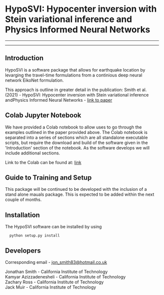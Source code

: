 
# HypoSVI: Hypocenter inversion with Stein variational inference and Physics Informed Neural Networks
---


***
## Introduction

HypoSVI is a software package that allows for earthquake location by levarging the travel-time formulations from a continious deep neural network EikoNet formulation. 

This approach is outline in greater detail in the publication:
Smith et al. (2021) - HypoSVI: Hypocenter inversion with Stein variational inference andPhysics Informed Neural Networks - [link to paper](https://arxiv.org/abs/2101.03271)

## Colab Jupyter Notebook
We have provided a Colab notebook to allow uses to go through the examples outlined in the paper provided above. The Colab notebook is separated into a series of sections which are all standalone executable scripts, but require the download and build of the software given in the 'Introduction' section of the notebook. As the software develops we will include additional sections.

Link to the Colab can be found at: [link](https://colab.research.google.com/drive/17itC8vwugjYlrZZ30fvlhoEC0tBAd001?usp=sharing)


## Guide to Training and Setup
This package will be continued to be developed with the inclusion of a stand alone mauals package. This is expected to be added within the next couple of months.


## Installation
The HypoSVI software can be installed by using

```
  python setup.py install
```

## Developers
Corresponding email - jon_smith83@hotmail.co.uk

Jonathan Smith         - California Institute of Technology\
Kamyar Azizzadenesheli - California Institute of Technology\
Zachary Ross           - California Institute of Technology\
Jack Muir              - California Institute of Technology
